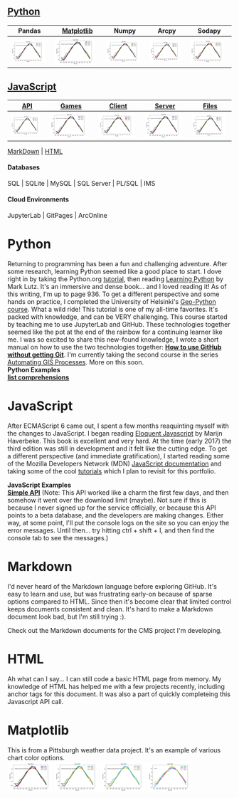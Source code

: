 ## [Python](#Python "Recent Python projects")

| Pandas | [Matplotlib](#Matplotlib) | Numpy | Arcpy | Sodapy | 
| --- | --- | --- | --- | --- |
| [<img src='assets/images/indigo-maroon-forestgreen1993_temp_comparision.png' width="90%">](#Pandas)   | [<img src='assets/images/indigo-maroon-forestgreen1993_temp_comparision.png' width="90%">](#Matplotlib) | <img src='assets/images/indigo-maroon-forestgreen1993_temp_comparision.png' width="90%"> | <img src='assets/images/indigo-maroon-forestgreen1993_temp_comparision.png' width="90%"> | <img src='assets/images/indigo-maroon-forestgreen1993_temp_comparision.png' width="90%"> |


## [JavaScript](#JavaScript "Recent JavaScript projects")

| [API](#JavaScript) | [Games](#JavaScript) | [Client](#JavaScript) | [Server](#JavaScript)  | [Files](#JavaScript)  |  
| --- | --- | --- | --- | --- |
| [<img src='assets/images/indigo-maroon-forestgreen1993_temp_comparision.png' width="90%">](#Pandas)   | [<img src='assets/images/indigo-maroon-forestgreen1993_temp_comparision.png' width="90%">](#Matplotlib) | <img src='assets/images/indigo-maroon-forestgreen1993_temp_comparision.png' width="90%"> | <img src='assets/images/indigo-maroon-forestgreen1993_temp_comparision.png' width="90%"> | <img src='assets/images/indigo-maroon-forestgreen1993_temp_comparision.png' width="90%"> |  

 [MarkDown](#Markdown "Recent Markdown projects")
| [HTML](#HTML "Read about my HTML experience")

#### Databases
 SQL
| SQLite
| MySQL
| SQL Server
| PL/SQL
| IMS

#### Cloud Environments
 JupyterLab
| GitPages
| ArcOnline


# Python <a id="Python"></a>
Returning to programming has been a fun and challenging adventure. After some research, learning Python seemed like a good place to start. I dove right in by taking the Python.org [tutorial](https://docs.python.org/3/tutorial/index.html), then reading [Learning Python](https://learning-python.com/) by Mark Lutz. It's an immersive and dense book... and I loved reading it! As of this writing, I'm up to page 936. To get a different perspective and some hands on practice, I completed the University of Helsinki's [Geo-Python course](https://geo-python-site.readthedocs.io/en/latest/). What a wild ride! This tutorial is one of my all-time favorites. It's packed with knowledge, and can be VERY challenging. This course started by teaching me to use JupyterLab and GitHub. These technologies together seemed like the pot at the end of the rainbow for a continuing learner like me. I was so excited to share this new-found knowledge, I wrote a short manual on how to use the two technologies together: **[How to use GitHub without getting Git](assets/HOWTOUSEGITHUBWITHOUTGETTINGGIT.html)**. I'm currently taking the second course in the series [Automating GIS Processes](https://autogis-site.readthedocs.io/en/latest/). More on this soon.  
**Python Examples**  
 **[list comprehensions](https://nbviewer.jupyter.org/github/gis3dts/Portfolio/blob/gh-pages/NOAA_file_parser.ipynb)**


# JavaScript  <a id="JavaScript"></a>
After ECMAScript 6 came out, I spent a few months reaquinting myself with the changes to JavaScript. I began reading [Eloquent Javascript](https://eloquentjavascript.net/) by Marijn Haverbeke. This book is excellent and very hard. At the time (early 2017) the third edition was still in development and it felt like the cutting edge. To get a different perspective (and immediate gratification), I started reading some of the Mozilla Developers Network (MDN) [JavaScript documentation](https://developer.mozilla.org/en-US/docs/Web/JavaScript) and taking some of the cool [tutorials](https://developer.mozilla.org/en-US/docs/Learn/JavaScript/Objects/Object_building_practice) which I plan to revisit for this portfolio.  

**JavaScript Examples**   
**[Simple API](assets/fetch.html)** (Note: This API worked like a charm the first few days, and then somehow it went over the download limit (maybe). Not sure if this is because I never signed up for the service officially, or because this API points to a beta database, and the developers are making changes. Either way, at some point, I'll put the console logs on the site so you can enjoy the error messages. Until then... try hitting ctrl + shift + I, and then find the console tab to see the messages.)

# Markdown  <a id="Markdown"></a>
I'd never heard of the Markdown language before exploring GitHub. It's easy to learn and use, but was frustrating early-on because of sparse options compared to HTML. Since then it's become clear that limited control keeps documents consistent and clean. It's hard to make a Markdown document look bad, but I'm still trying :).

Check out the Markdown documents for the CMS project I'm developing.



# HTML  <a id="HTML"></a>
Ah what can I say... I can still code a basic HTML page from memory. My knowledge of HTML has helped me with a few projects recently, including anchor tags for this document. It was also a part of quickly completeing this Javascript API call.

# Matplotlib <a id="Matplotlib"></a>
This is from a Pittsburgh weather data project. It's an example of various chart color options.  
<img src='assets/images/indigo-maroon-forestgreen1993_temp_comparision.png' width='20%'>
<img src='assets/images/tab_blue-tab_orange-tab_green1993_temp_comparision.png' width='20%'>
<img src='assets/images/tab_grey-tab_olive-tab_cyan1993_temp_comparision.png' width='20%'>
<img src='assets/images/c-m-y1985_temp_comparision.png' width='20%'>

